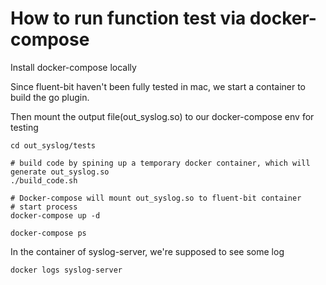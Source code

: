 # How to run function test via docker-compose

Install docker-compose locally

Since fluent-bit haven't been fully tested in mac, we start a container to build the go plugin.

Then mount the output file(out_syslog.so) to our docker-compose env for testing
```
cd out_syslog/tests

# build code by spining up a temporary docker container, which will generate out_syslog.so
./build_code.sh

# Docker-compose will mount out_syslog.so to fluent-bit container
# start process
docker-compose up -d

docker-compose ps
```

In the container of syslog-server, we're supposed to see some log

```
docker logs syslog-server
```
